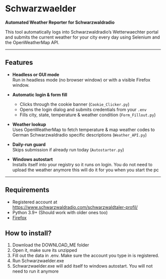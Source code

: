 # Schwarzwaelder

**Automated Weather Reporter for Schwarzwaldradio**

This tool automatically logs into Schwarzwaldradio’s Wetterwaechter portal and submits the current weather for your city every day using Selenium and the OpenWeatherMap API.

---

## Features

- **Headless or GUI mode**  
  Run in headless mode (no browser window) or with a visible Firefox window.

- **Automatic login & form fill**  
  - Clicks through the cookie banner (`Cookie_Clicker.py`) 
  - Opens the login dialog and submits credentials from your `.env`
  - Fills city, state, temperature & weather condition (`Form_Fillout.py`) 

- **Weather lookup**  
  Uses OpenWeatherMap to fetch temperature & map weather codes to German Schwarzwaldradio specific descriptions (`Weather_API.py`)

- **Daily-run guard**  
  Skips submission if already run today (`Autostarter.py`) 

- **Windows autostart**  
  Installs itself into your registry so it runs on login. You do not need to upload the weather anymore this will do it for you when you start the pc

---

## Requirements

- Registered account at https://www.schwarzwaldradio.com/schwarzwaldtaler-profil/
- Python 3.9+ (Should work with older ones too)
- [Firefox](https://www.mozilla.org/firefox/)

## How to install?
1. Download the DOWNLOAD_ME folder
2. Open it, make sure its unzipped
4. Fill out the data in .env. Make sure the account you type in is registered.
5. Run Schwarzwaelder.exe
6. Schwarzwaelder.exe will add itself to windows autostart. You will not need to run it anymore
